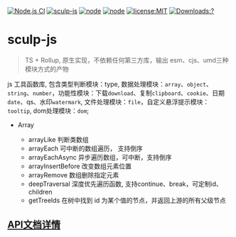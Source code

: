 [![Node.js CI](https://github.com/chandq/sculp-js/actions/workflows/node.js.yml/badge.svg)](https://github.com/chandq/sculp-js/actions/workflows/node.js.yml)
[![sculp-js](https://img.shields.io/github/package-json/v/chandq/sculp-js?style=flat-square)](https://github.com/chandq/sculp-js)
[![node](https://img.shields.io/badge/node-v12.0.0-blue)](https://nodejs.org/download/release/v12.0.0/)
[![node](https://img.shields.io/badge/language-typescript-orange.svg)](https://nodejs.org/download/release/v12.0.0/)
[![license:MIT](https://img.shields.io/npm/l/vue.svg?sanitize=true)](https://github.com/chandq/sculp-js/blob/main/LICENSE.md)
[![Downloads:?](https://img.shields.io/npm/dm/sculp-js.svg?sanitize=true)](https://npmcharts.com/compare/sculp-js?minimal=true)

# sculp-js

> TS + Rollup, 原生实现，不依赖任何第三方库，输出 esm、cjs、umd三种模块方式的产物

js 工具函数库, 包含类型判断模块：type, 数据处理模块：`array`、`object`、`string`、`number`，功能性模块：下载`download`、复制`clipboard`、`cookie`、日期`date`、qs、水印`watermark`, 文件处理模块：`file`，自定义悬浮提示模块： `tooltip`, dom处理模块：`dom`;

- Array

  - arrayLike 判断类数组
  - arrayEach 可中断的数组遍历， 支持倒序
  - arrayEachAsync 异步遍历数组，可中断，支持倒序
  - arrayInsertBefore 改变数组元素位置
  - arrayRemove 数组删除指定元素
  - deepTraversal 深度优先遍历函数, 支持continue、break，可定制id、children
  - getTreeIds 在树中找到 id 为某个值的节点，并返回上游的所有父级节点

## [API文档详情](https://chandq.github.io/sculp-js/)
